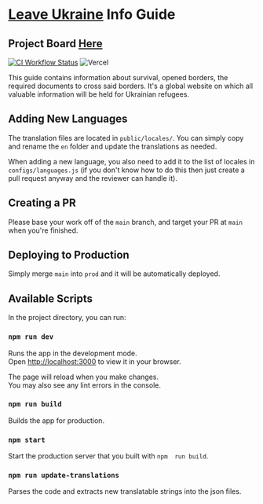 # [Leave Ukraine](https://leaveukraine.com/) Info Guide

## Project Board [Here](https://github.com/orgs/Ukraine-Relief-Efforts/projects/1/views/4)

[![CI Workflow Status](https://github.com/Ukraine-Relief-Efforts/ukraine-info-guide/actions/workflows/ci.yml/badge.svg)](https://github.com/Ukraine-Relief-Efforts/ukraine-info-guide/actions)
![Vercel](https://therealsujitk-vercel-badge.vercel.app/?app=ukraine-info-guide)

This guide contains information about survival, opened borders, the required documents to cross said borders. It's a global website on which all valuable information will be held for Ukrainian refugees.


## Adding New Languages

The translation files are located in `public/locales/`. You can simply copy and
rename the `en` folder and update the translations as needed.

When adding a new language, you also need to add it to the list of locales in
`configs/languages.js` (if you don't know how to do this then just create a
pull request anyway and the reviewer can handle it).

## Creating a PR

Please base your work off of the `main` branch, and target your PR at `main`
when you're finished.

## Deploying to Production

Simply merge `main` into `prod` and it will be automatically deployed.

## Available Scripts

In the project directory, you can run:

### `npm run dev`

Runs the app in the development mode.\
Open [http://localhost:3000](http://localhost:3000) to view it in your browser.

The page will reload when you make changes.\
You may also see any lint errors in the console.

### `npm run build`

Builds the app for production.

### `npm start`

Start the production server that you built with `npm  run build`.

### `npm run update-translations`

Parses the code and extracts new translatable strings into the json files.
